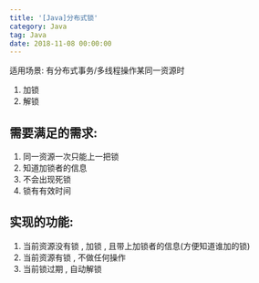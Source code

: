 ```yaml
---
title: '[Java]分布式锁'
category: Java
tag: Java
date: 2018-11-08 00:00:00
---
```


适用场景:  有分布式事务/多线程操作某同一资源时

1. 加锁
2. 解锁

## 需要满足的需求:

1. 同一资源一次只能上一把锁
2. 知道加锁者的信息
3. 不会出现死锁
4. 锁有有效时间


## 实现的功能:

1. 当前资源没有锁 , 加锁 , 且带上加锁者的信息(方便知道谁加的锁)
2. 当前资源有锁 , 不做任何操作
3. 当前锁过期 , 自动解锁